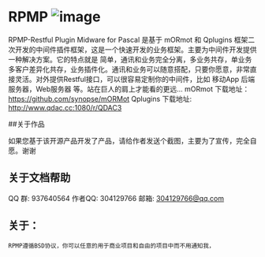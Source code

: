 

# RPMP                  ![image](https://github.com/ZYHPRO/RPMP/blob/master/doc/img-folder/RPMP256.png)
RPMP-Restful Plugin Midware for Pascal 是基于 mORmot 和 Qplugins 框架二次开发的中间件插件框架，这是一个快速开发的业务框架。主要为中间件开发提供一种解决方案。它的特点就是 简单，通讯和业务完全分离，多业务共存，单业务多客户差异化共存，业务插件化。通讯和业务可以随意搭配，只要你愿意，非常直接灵活。对外提供Restful接口，可以很容易定制你的中间件，比如 移动App 后端服务器，Web服务器 等。站在巨人的肩上才能看的更远... mORmot 下载地址： https://github.com/synopse/mORMot Qplugins 下载地址: http://www.qdac.cc:1080/r/QDAC3


##关于作品

  如果您基于该开源产品开发了产品，请给作者发送个截图，主要为了宣传，完全自愿。谢谢

## 关于文档帮助
	
  QQ 群: 937640564
	  作者QQ: 304129766
    邮箱: 304129766@qq.com


## 关于：

	RPMP遵循BSD协议，你可以任意的用于商业项目和自由的项目中而不用通知我，
	
  
